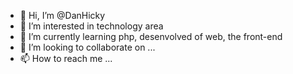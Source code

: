 - 👋 Hi, I’m @DanHicky
- 👀 I’m interested in technology area
- 🌱 I’m currently learning php, desenvolved of web, the front-end
- 💞️ I’m looking to collaborate on ...
- 📫 How to reach me ...

<!---
DanHicky/DanHicky is a ✨ special ✨ repository because its `README.md` (this file) appears on your GitHub profile.
You can click the Preview link to take a look at your changes.
--->
